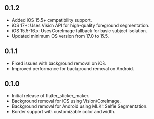 ## 0.1.2
* Added iOS 15.5+ compatibility support.
* iOS 17+: Uses Vision API for high-quality foreground segmentation.
* iOS 15.5-16.x: Uses CoreImage fallback for basic subject isolation.
* Updated minimum iOS version from 17.0 to 15.5.

## 0.1.1
* Fixed issues with background removal on iOS.
* Improved performance for background removal on Android.

## 0.1.0

* Initial release of flutter_sticker_maker.
* Background removal for iOS using Vision/CoreImage.
* Background removal for Android using MLKit Selfie Segmentation.
* Border support with customizable color and width.